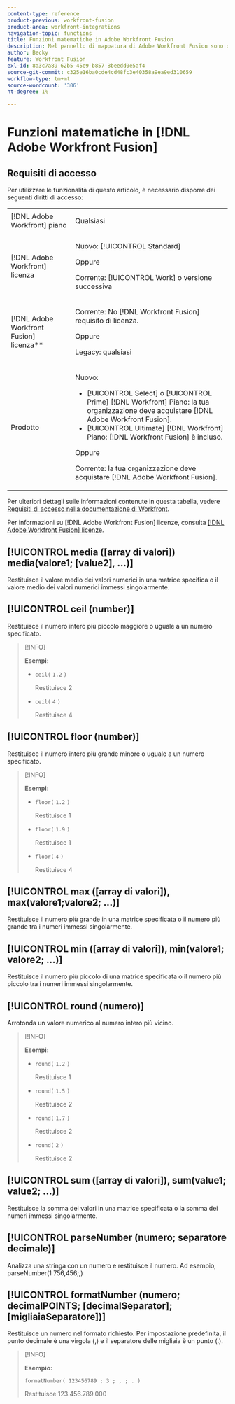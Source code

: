 ```yaml
---
content-type: reference
product-previous: workfront-fusion
product-area: workfront-integrations
navigation-topic: functions
title: Funzioni matematiche in Adobe Workfront Fusion
description: Nel pannello di mappatura di Adobe Workfront Fusion sono disponibili le seguenti funzioni matematiche.
author: Becky
feature: Workfront Fusion
exl-id: 8a3c7a89-62b5-45e9-b857-8beedd0e5af4
source-git-commit: c325e16ba0cde4cd48fc3e40358a9ea9ed310659
workflow-type: tm+mt
source-wordcount: '306'
ht-degree: 1%

---
```


# Funzioni matematiche in [!DNL Adobe Workfront Fusion]

<!--Audited: 4/2024-->

## Requisiti di accesso

Per utilizzare le funzionalità di questo articolo, è necessario disporre dei seguenti diritti di accesso:

<table style="table-layout:auto"> 
 <col>  
 <col>  
 <tbody>  
  <tr>  
   <td role="rowheader">[!DNL Adobe Workfront] piano</td>  
   <td> <p>Qualsiasi</p> </td>  
  </tr>  
  <tr data-mc-conditions="">  
   <td role="rowheader">[!DNL Adobe Workfront] licenza</td>  
   <td> <p>Nuovo: [!UICONTROL Standard]</p><p>Oppure</p><p>Corrente: [!UICONTROL Work] o versione successiva</p> </td>  
  </tr>  
  <tr>  
   <td role="rowheader">[!DNL Adobe Workfront Fusion] licenza**</td>  
   <td> 
   <p>Corrente: No [!DNL Workfront Fusion] requisito di licenza.</p> 
   <p>Oppure</p> 
   <p>Legacy: qualsiasi </p> 
   </td>  
  </tr>  
  <tr>  
   <td role="rowheader">Prodotto</td>  
   <td> 
   <p>Nuovo:</p> <ul><li>[!UICONTROL Select] o [!UICONTROL Prime] [!DNL Workfront] Piano: la tua organizzazione deve acquistare [!DNL Adobe Workfront Fusion].</li><li>[!UICONTROL Ultimate] [!DNL Workfront] Piano: [!DNL Workfront Fusion] è incluso.</li></ul> 
   <p>Oppure</p> 
   <p>Corrente: la tua organizzazione deve acquistare [!DNL Adobe Workfront Fusion].</p> 
   </td>  
  </tr> 
 </tbody>  
</table>

Per ulteriori dettagli sulle informazioni contenute in questa tabella, vedere [Requisiti di accesso nella documentazione di Workfront](/help/quicksilver/administration-and-setup/add-users/access-levels-and-object-permissions/access-level-requirements-in-documentation.md).

Per informazioni su [!DNL Adobe Workfront Fusion] licenze, consulta [[!DNL Adobe Workfront Fusion] licenze](../../workfront-fusion/get-started/license-automation-vs-integration.md).

## [!UICONTROL media ([array di valori]) media(valore1; [value2], ...)]

Restituisce il valore medio dei valori numerici in una matrice specifica o il valore medio dei valori numerici immessi singolarmente.

## [!UICONTROL ceil (number)]

Restituisce il numero intero più piccolo maggiore o uguale a un numero specificato.

>[!INFO]
>
>**Esempi:**
>
>* `ceil(` `1.2` `)`
>
>   Restituisce 2
>
>* `ceil(` `4` `)`
>
>   Restituisce 4

## [!UICONTROL floor (number)]

Restituisce il numero intero più grande minore o uguale a un numero specificato.

>[!INFO]
>
>**Esempi:**
>
>* `floor(` `1.2` `)`
>
>   Restituisce 1
>
>* `floor(` `1.9` `)`
>
>   Restituisce 1
>
>* `floor(` `4` `)`
>
>   Restituisce 4

## [!UICONTROL max ([array di valori]), max(valore1;valore2; ...)]

Restituisce il numero più grande in una matrice specificata o il numero più grande tra i numeri immessi singolarmente.

## [!UICONTROL min ([array di valori]), min(valore1; valore2; ...)]

Restituisce il numero più piccolo di una matrice specificata o il numero più piccolo tra i numeri immessi singolarmente.

## [!UICONTROL round (numero)]

Arrotonda un valore numerico al numero intero più vicino.

>[!INFO]
>
>**Esempi:**
>
>* `round(` `1.2` `)`
>
>   Restituisce 1
>
>* `round(` `1.5` `)`
>
>   Restituisce 2
>
>* `round(` `1.7` `)`
>
>   Restituisce 2
> 
>* `round(` `2` `)`
>
>   Restituisce 2

## [!UICONTROL sum ([array di valori]), sum(value1; value2; ...)]

Restituisce la somma dei valori in una matrice specificata o la somma dei numeri immessi singolarmente.

## [!UICONTROL parseNumber (numero; separatore decimale)]

Analizza una stringa con un numero e restituisce il numero. Ad esempio, parseNumber(1 756,456;,)

## [!UICONTROL formatNumber (numero; decimalPOINTS; [decimalSeparator]; [migliaiaSeparatore])]

Restituisce un numero nel formato richiesto. Per impostazione predefinita, il punto decimale è una virgola (,) e il separatore delle migliaia è un punto (.).

>[!INFO]
>
>**Esempio:**
>
>`formatNumber( 123456789 ; 3 ; , ; . )`
>
>Restituisce 123.456.789.000
